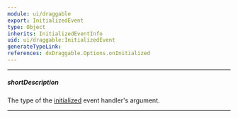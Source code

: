 ```yaml
---
module: ui/draggable
export: InitializedEvent
type: Object
inherits: InitializedEventInfo
uid: ui/draggable:InitializedEvent
generateTypeLink: 
references: dxDraggable.Options.onInitialized
---
```

---
##### shortDescription
The type of the [initialized]({basewidgetpath}/Events/#initialized) event handler's argument.

---
<!-- Description goes here -->